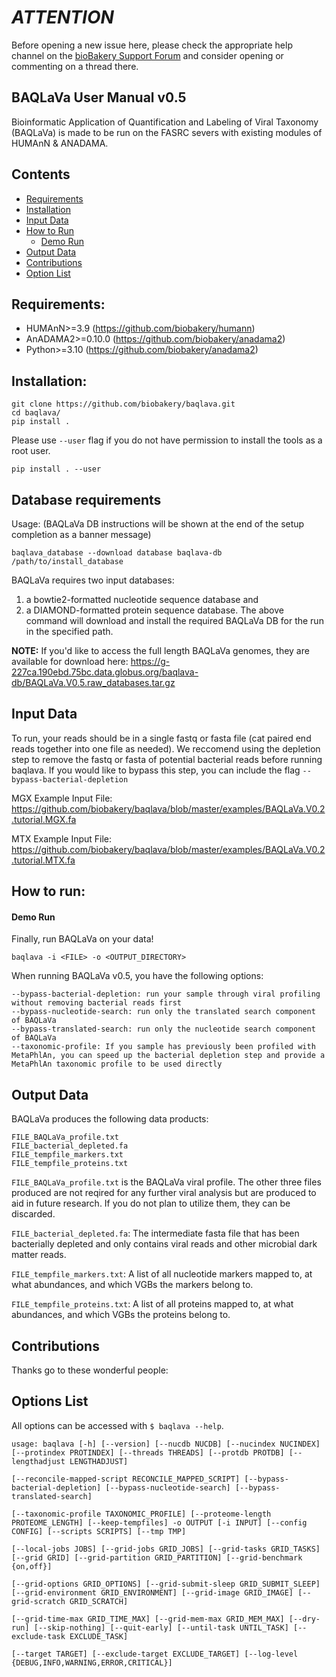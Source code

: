 # ***ATTENTION***

Before opening a new issue here, please check the appropriate help channel on the [bioBakery Support Forum](https://forum.biobakery.org) and consider opening or commenting on a thread there.


## BAQLaVa User Manual v0.5
Bioinformatic Application of Quantification and Labeling of Viral Taxonomy (BAQLaVa) is made to be run on the FASRC severs with existing modules of HUMAnN & ANADAMA.

## Contents ##
- [Requirements](#requirements)
- [Installation](#installation)
- [Input Data](#Input-Data)
- [How to Run](#how-to-run)
    - [Demo Run](#Demo)
- [Output Data](#Output-Data)
- [Contributions](#Contributions)
- [Option List](#option-list)

## Requirements:
- HUMAnN>=3.9 (https://github.com/biobakery/humann)
- AnADAMA2>=0.10.0 (https://github.com/biobakery/anadama2)
- Python>=3.10 (https://github.com/biobakery/anadama2)

## Installation:
```
git clone https://github.com/biobakery/baqlava.git 
cd baqlava/
pip install .
```
Please use `--user` flag if you do not have permission to install the tools as a root user. 
```
pip install . --user
```
## Database requirements

Usage: (BAQLaVa DB instructions will be shown at the end of the setup completion as a banner message)
```
baqlava_database --download database baqlava-db /path/to/install_database
```
BAQLaVa requires two input databases: 
1) a bowtie2-formatted nucleotide sequence database and 
2) a DIAMOND-formatted protein sequence database. 
The above command will download and install the required BAQLaVa DB for the run in the specified path. 

**NOTE:** If you'd like to access the full length BAQLaVa genomes, they are available for download here:
https://g-227ca.190ebd.75bc.data.globus.org/baqlava-db/BAQLaVa.V0.5.raw_databases.tar.gz

## Input Data
To run, your reads should be in a single fastq or fasta file (cat paired end reads together into one file as needed).
We reccomend using the depletion step to remove the fastq or fasta of potential bacterial reads before running baqlava. If you would like to bypass this step, you can include the flag `--bypass-bacterial-depletion`

MGX Example Input File:  
https://github.com/biobakery/baqlava/blob/master/examples/BAQLaVa.V0.2.tutorial.MGX.fa

MTX Example Input File: 
https://github.com/biobakery/baqlava/blob/master/examples/BAQLaVa.V0.2.tutorial.MTX.fa

## How to run:
#### Demo Run
Finally, run BAQLaVa on your data!
```
baqlava -i <FILE> -o <OUTPUT_DIRECTORY>
```

When running BAQLaVa v0.5, you have the following options:
```
--bypass-bacterial-depletion: run your sample through viral profiling without removing bacterial reads first
--bypass-nucleotide-search: run only the translated search component of BAQLaVa
--bypass-translated-search: run only the nucleotide search component of BAQLaVa
--taxonomic-profile: If you sample has previously been profiled with MetaPhlAn, you can speed up the bacterial depletion step and provide a MetaPhlAn taxonomic profile to be used directly
```
  
  

## Output Data
BAQLaVa produces the following data products:
```
FILE_BAQLaVa_profile.txt
FILE_bacterial_depleted.fa
FILE_tempfile_markers.txt
FILE_tempfile_proteins.txt
```
  

`FILE_BAQLaVa_profile.txt` is the BAQLaVa viral profile. The other three files produced are not reqired for any further viral analysis but are produced to aid in future research. If you do not plan to utilize them, they can be discarded.

`FILE_bacterial_depleted.fa`: The intermediate fasta file that has been bacterially depleted and only contains viral reads and other microbial dark matter reads.

`FILE_tempfile_markers.txt`: A list of all nucleotide markers mapped to, at what abundances, and which VGBs the markers belong to.

`FILE_tempfile_proteins.txt`: A list of all proteins mapped to, at what abundances, and which VGBs the proteins belong to.

## Contributions ##
Thanks go to these wonderful people:

##  Options List ##
All options can be accessed with `$ baqlava --help`.
```
usage: baqlava [-h] [--version] [--nucdb NUCDB] [--nucindex NUCINDEX] [--protindex PROTINDEX] [--threads THREADS] [--protdb PROTDB] [--lengthadjust LENGTHADJUST]

[--reconcile-mapped-script RECONCILE_MAPPED_SCRIPT] [--bypass-bacterial-depletion] [--bypass-nucleotide-search] [--bypass-translated-search]

[--taxonomic-profile TAXONOMIC_PROFILE] [--proteome-length PROTEOME_LENGTH] [--keep-tempfiles] -o OUTPUT [-i INPUT] [--config CONFIG] [--scripts SCRIPTS] [--tmp TMP]

[--local-jobs JOBS] [--grid-jobs GRID_JOBS] [--grid-tasks GRID_TASKS] [--grid GRID] [--grid-partition GRID_PARTITION] [--grid-benchmark {on,off}]

[--grid-options GRID_OPTIONS] [--grid-submit-sleep GRID_SUBMIT_SLEEP] [--grid-environment GRID_ENVIRONMENT] [--grid-image GRID_IMAGE] [--grid-scratch GRID_SCRATCH]

[--grid-time-max GRID_TIME_MAX] [--grid-mem-max GRID_MEM_MAX] [--dry-run] [--skip-nothing] [--quit-early] [--until-task UNTIL_TASK] [--exclude-task EXCLUDE_TASK]

[--target TARGET] [--exclude-target EXCLUDE_TARGET] [--log-level {DEBUG,INFO,WARNING,ERROR,CRITICAL}]

  ```
